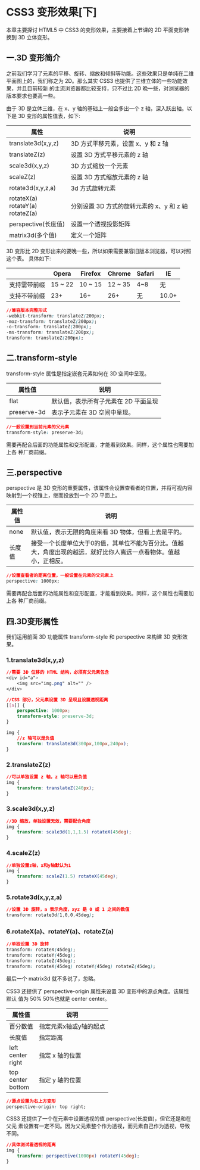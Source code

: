 # CSS3 变形效果[下]

本章主要探讨 HTML5 中 CSS3 的变形效果，主要接着上节课的 2D 平面变形转换到 3D
立体变形。

## 一.3D 变形简介

之前我们学习了元素的平移、旋转、缩放和倾斜等功能。这些效果只是单纯在二维平面图上的，我们称之为 2D。那么其实 CSS3 也提供了三维立体的一些功能效果，并且目前较新 的主流浏览器都比较支持，只不过比 2D 晚一些，对浏览器的版本要求也要高一些。

由于 3D 是立体三维，在 x、y 轴的基础上一般会多出一个 z 轴，深入跃出轴。以下是 3D 变形的属性值表，如下:

| 属性 | 说明 |
| -- | -- |
| translate3d(x,y,z) | 3D 方式平移元素，设置 x、y 和 z 轴 |
| translateZ(z) | 设置 3D 方式平移元素的 z 轴 |
| scale3d(x,y,z) | 3D 方式缩放一个元素 |
| scaleZ(z) | 设置 3D 方式缩放元素的 z 轴 |
| rotate3d(x,y,z,a) | 3d 方式旋转元素 |
| rotateX(a)<br/>rotateY(a)<br/>rotateZ(a) | 分别设置 3D 方式的旋转元素的 x、y 和 z 轴 |
| perspective(长度值) | 设置一个透视投影矩阵 |
| matrix3d(多个值) | 定义一个矩阵 |

3D 变形比 2D 变形出来的要晚一些，所以如果需要兼容旧版本浏览器，可以对照这个表。 具体如下:

|  | Opera | Firefox | Chrome | Safari | IE |
| -- | -- | -- | -- | -- | -- |
| 支持需带前缀 | 15 ~ 22 | 10 ~ 15 | 12 ~ 35 | 4~8 | 无 |
| 支持不带前缀 | 23+ | 16+ | 26+ | 无 | 10.0+ |

```css
//兼容版本完整形式
-webkit-transform: translateZ(200px); 
-moz-transform: translateZ(200px); 
-o-transform: translateZ(200px); 
-ms-transform: translateZ(200px); 
transform: translateZ(200px);
```

## 二.transform-style

transform-style 属性是指定嵌套元素如何在 3D 空间中呈现。

| 属性值 | 说明 |
| -- | -- |
| flat | 默认值，表示所有子元素在 2D 平面呈现 |
| preserve-3d | 表示子元素在 3D 空间中呈现。 |

```css
//一般设置到当前元素的父元素
transform-style: preserve-3d;
```

需要再配合后面的功能属性和变形配置，才能看到效果。同样，这个属性也需要加上各
种厂商前缀。

## 三.perspective

perspective 是 3D 变形的重要属性，该属性会设置查看者的位置，并将可视内容映射到一个视锥上，继而投放到一个 2D 平面上。

| 属性值 | 说明 |
| -- | -- |
| none | 默认值，表示无限的角度来看 3D 物体，但看上去是平的。 |
| 长度值 | 接受一个长度单位大于0的值，其单位不能为百分比。值越大，角度出现的越远，就好比你人离远一点看物体。值越小，正相反。 |

```css
//设置查看者的距离位置，一般设置在元素的父元素上
perspective: 1000px;
```

需要再配合后面的功能属性和变形配置，才能看到效果。同样，这个属性也需要加上各
种厂商前缀。

## 四.3D变形属性

我们运用前面 3D 功能属性 transform-style 和 perspective 来构建 3D 变形效果。 

### 1.translate3d(x,y,z)

```css
//需要 3D 位移的 HTML 结构，必须有父元素包含
<div id="a">
    <img src="img.png" alt="" />
</div>

//CSS 部分，父元素设置 3D 呈现且设置透视距离 
[[a]] {
    perspective: 1000px;
    transform-style: preserve-3d; 
}

img {
    //z 轴可以是负值
    transform: translate3d(300px,100px,240px); 
}
```

### 2.translateZ(z)

```css
//可以单独设置 z 轴，z 轴可以是负值
img {
    transform: translateZ(240px);
}
```

### 3.scale3d(x,y,z)

```css
//3D 缩放，单独设置无效，需要配合角度 
img {
    transform: scale3d(1,1,1.5) rotateX(45deg); 
}
```

### 4.scaleZ(z)

```css
//单独设置z轴，x和y轴默认为1 
img {
    transform: scaleZ(1.5) rotateX(45deg); 
}
```

### 5.rotate3d(x,y,z,a)

```css
//设置 3D 旋转，a 表示角度，xyz 是 0 或 1 之间的数值 
transform: rotate3d(1,0,0,45deg);
```

### 6.rotateX(a)、rotateY(a)、rotateZ(a)

```css
//单独设置 3D 旋转
transform: rotateX(45deg);
transform: rotateY(45deg);
transform: rotateZ(45deg);
transform: rotateX(45deg) rotateY(45deg) rotateZ(45deg);
```

最后一个 matrix3d 就不多说了，忽略。

CSS3 还提供了 perspective-origin 属性来设置 3D 变形中的源点角度。该属性默认 值为 50% 50%也就是 center center。


| 属性值 | 说明 |
| -- | -- |
| 百分数值 | 指定元素x轴或y轴的起点 |
| 长度值 | 指定距离 |
| left<br/>center<br/>right | 指定 x 轴的位置 |
| top<br/>center<br/>bottom | 指定 y 轴的位置 |

```css
//源点设置为右上方变形 
perspective-origin: top right;
```

CSS3 还提供了一个在元素中设置透视的值 perspective(长度值)，但它还是和在父元 素设置有一定不同。因为父元素整个作为透视，而元素自己作为透视，导致不同。

```css
//具体测试看透视的距离 
img {
    transform: perspective(1000px) rotateY(45deg); 
}
```







